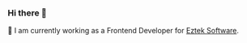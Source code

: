### Hi there 👋

 🔭 I am currently working as a Frontend Developer for [Eztek Software](https://github.com/ezteksoftware).

